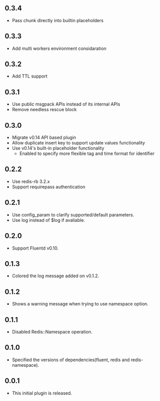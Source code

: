 ## 0.3.4
* Pass chunk directly into builtin placeholders

## 0.3.3
* Add multi workers environment considaration

## 0.3.2
* Add TTL support

## 0.3.1

* Use public msgpack APIs instead of its internal APIs
* Remove needless rescue block

## 0.3.0

* Migrate v0.14 API based plugin
* Allow duplicate insert key to support update values functionality
* Use v0.14's built-in placeholder functionality
  * Enabled to specify more flexible tag and time format for identifier

## 0.2.2

* Use redis-rb 3.2.x
* Support requirepass authentication

## 0.2.1

* Use config_param to clarify supported/default parameters.
* Use log instead of $log if avaliable.

## 0.2.0

* Support Fluentd v0.10.

## 0.1.3

* Colored the log message added on v0.1.2.

## 0.1.2

* Shows a warning message when trying to use namespace option.

## 0.1.1

* Disabled Redis::Namespace operation.

## 0.1.0

* Specified the versions of dependencies(fluent, redis and redis-namespace).

## 0.0.1

* This initial plugin is released.

